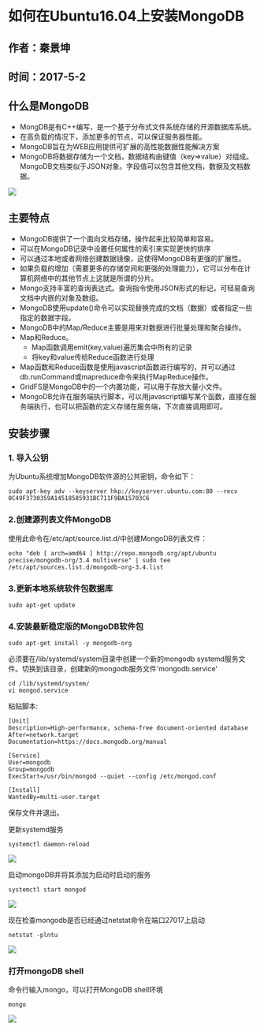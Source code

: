# 如何在Ubuntu16.04上安装MongoDB #

## 作者：秦景坤 ##
## 时间：2017-5-2 ##

## 什么是MongoDB ##
* MongDB是有C++编写，是一个基于分布式文件系统存储的开源数据库系统。  
* 在高负载的情况下，添加更多的节点，可以保证服务器性能。
* MongoDB旨在为WEB应用提供可扩展的高性能数据性能解决方案  
* MongoDB将数据存储为一个文档，数据结构由键值（key=>value）对组成。MongoDB文档类似于JSON对象。字段值可以包含其他文档，数据及文档数据。

![](http://i.imgur.com/4XKQZDx.png)

## 主要特点 ##
* MongoDB提供了一个面向文档存储，操作起来比较简单和容易。  
* 可以在MongoDB记录中设置任何属性的索引来实现更快的排序
* 可以通过本地或者网络创建数据镜像，这使得MongoDB有更强的扩展性。
* 如果负载的增加（需要更多的存储空间和更强的处理能力），它可以分布在计算机网络中的其他节点上这就是所谓的分片。
* Mongo支持丰富的查询表达式。查询指令使用JSON形式的标记，可轻易查询文档中内嵌的对象及数组。  
* MongoDB使用update()命令可以实现替换完成的文档（数据）或者指定一些指定的数据字段。
* MongoDB中的Map/Reduce主要是用来对数据进行批量处理和聚合操作。  
* Map和Reduce。
	* Map函数调用emit(key,value)遍历集合中所有的记录
	* 将key和value传给Reduce函数进行处理
* Map函数和Reduce函数是使用javascript函数进行编写的，并可以通过db.runCommand或mapreduce命令来执行MapReduce操作。  
* GridFS是MongoDB中的一个内置功能，可以用于存放大量小文件。
* MongoDB允许在服务端执行脚本，可以用javascript编写某个函数，直接在服务端执行，也可以把函数的定义存储在服务端，下次直接调用即可。

## 安装步骤 ##
### 1. 导入公钥 ###

为Ubuntu系统增加MongoDB软件源的公共密钥，命令如下：

	sudo apt-key adv --keyserver hkp://keyserver.ubuntu.com:80 --recv 0C49F3730359A14518585931BC711F9BA15703C6

### 2.创建源列表文件MongoDB ###
使用此命令在/etc/apt/source.list.d/中创建MongoDB列表文件：

	echo "deb [ arch=amd64 ] http://repo.mongodb.org/apt/ubuntu precise/mongodb-org/3.4 multiverse" | sudo tee /etc/apt/sources.list.d/mongodb-org-3.4.list

### 3.更新本地系统软件包数据库 ###

	sudo apt-get update

### 4.安装最新稳定版的MongoDB软件包 ###

	sudo apt-get install -y mongodb-org

必须要在/lib/systemd/system目录中创建一个新的mongodb systemd服务文件。切换到该目录，创建新的mongodb服务文件'mongodb.service'

	cd /lib/systemd/system/
	vi mongod.service

粘贴脚本:

	[Unit]
	Description=High-performance, schema-free document-oriented database
	After=network.target
	Documentation=https://docs.mongodb.org/manual
	
	[Service]
	User=mongodb
	Group=mongodb
	ExecStart=/usr/bin/mongod --quiet --config /etc/mongod.conf
	
	[Install]
	WantedBy=multi-user.target

保存文件并退出。

更新systemd服务

	systemctl daemon-reload

![](http://i.imgur.com/uezEiOy.png)

启动mongoDB并将其添加为启动时启动的服务  

	systemctl start mongod

![](http://i.imgur.com/rqyEI8f.png)

现在检查mongodb是否已经通过netstat命令在端口27017上启动

	netstat -plntu

![](http://i.imgur.com/TDYc9Iz.png)


### 打开mongoDB shell ###
命令行输入mongo，可以打开MongoDB shell环境

	mongo

![](http://i.imgur.com/zhBjKOq.png)